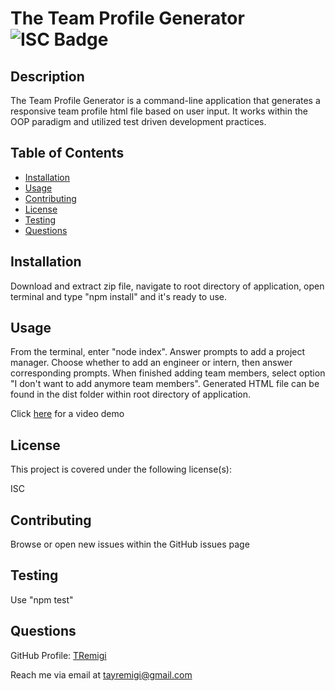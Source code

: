# The Team Profile Generator ![ISC Badge](https://img.shields.io/badge/License-ISC-brightgreen)

## Description

The Team Profile Generator is a command-line application that generates a responsive team profile html file based on user input. It works within the OOP paradigm and utilized test driven development practices.


## Table of Contents

* [Installation](#installation)
* [Usage](#usage)
* [Contributing](#contributing)
* [License](#license)
* [Testing](#testing)
* [Questions](#questions)


## Installation

Download and extract zip file, navigate to root directory of application, open terminal and type "npm install" and it's ready to use.


## Usage 

From the terminal, enter "node index". Answer prompts to add a project manager. Choose whether to add an engineer or intern, then answer corresponding prompts. When finished adding team members, select option "I don't want to add anymore team members". Generated HTML file can be found in the dist folder within root directory of application.

Click [here](https://drive.google.com/file/d/1IG1R-kk3GM8or1ZPeR24C8wEi5M4bVo_/view) for a video demo


## License

This project is covered under the following license(s):

ISC


## Contributing

Browse or open new issues within the GitHub issues page


## Testing

Use "npm test"


## Questions

GitHub Profile: [TRemigi](https://github.com/TRemigi)

Reach me via email at <tayremigi@gmail.com>

